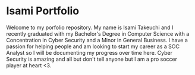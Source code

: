 # Isami Portfolio

Welcome to my porfolio repository. My name is Isami Takeuchi and I recently graduated with my Bachelor's Degree in Computer Science with a Concentration in Cyber Security and a Minor in General Business.
I have a passion for helping people and am looking to start my career as a SOC Analyst so I will be documenting my progress over time here.
Cyber Security is amazing and all but don't tell anyone but I am a pro soccer player at heart <3.
